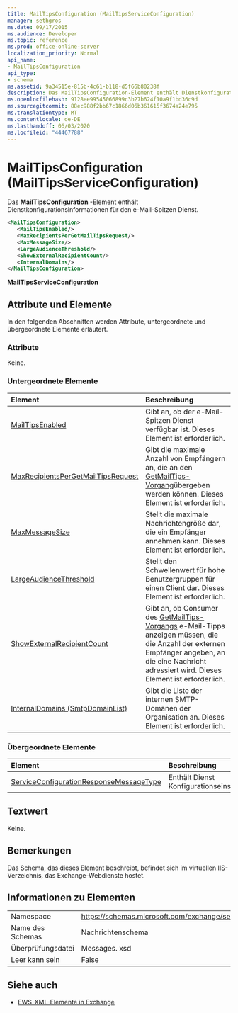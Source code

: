 ```yaml
---
title: MailTipsConfiguration (MailTipsServiceConfiguration)
manager: sethgros
ms.date: 09/17/2015
ms.audience: Developer
ms.topic: reference
ms.prod: office-online-server
localization_priority: Normal
api_name:
- MailTipsConfiguration
api_type:
- schema
ms.assetid: 9a34515e-815b-4c61-b118-d5f66b80238f
description: Das MailTipsConfiguration-Element enthält Dienstkonfigurationsinformationen für den e-Mail-Spitzen Dienst.
ms.openlocfilehash: 9128ee99545066899c3b27b624f10a9f1bd36c9d
ms.sourcegitcommit: 88ec988f2bb67c1866d06b361615f3674a24e795
ms.translationtype: MT
ms.contentlocale: de-DE
ms.lasthandoff: 06/03/2020
ms.locfileid: "44467788"
---
```

# <a name="mailtipsconfiguration-mailtipsserviceconfiguration"></a>MailTipsConfiguration (MailTipsServiceConfiguration)

Das **MailTipsConfiguration** -Element enthält Dienstkonfigurationsinformationen für den e-Mail-Spitzen Dienst. 
  
```XML
<MailTipsConfiguration>
   <MailTipsEnabled/>
   <MaxRecipientsPerGetMailTipsRequest/>
   <MaxMessageSize/>
   <LargeAudienceThreshold/>
   <ShowExternalRecipientCount/>
   <InternalDomains/>
</MailTipsConfiguration>
```

 **MailTipsServiceConfiguration**
## <a name="attributes-and-elements"></a>Attribute und Elemente

In den folgenden Abschnitten werden Attribute, untergeordnete und übergeordnete Elemente erläutert.
  
### <a name="attributes"></a>Attribute

Keine.
  
### <a name="child-elements"></a>Untergeordnete Elemente

|**Element**|**Beschreibung**|
|:-----|:-----|
|[MailTipsEnabled](mailtipsenabled.md) <br/> |Gibt an, ob der e-Mail-Spitzen Dienst verfügbar ist. Dieses Element ist erforderlich.  <br/> |
|[MaxRecipientsPerGetMailTipsRequest](maxrecipientspergetmailtipsrequest.md) <br/> |Gibt die maximale Anzahl von Empfängern an, die an den [GetMailTips-Vorgang](getmailtips-operation.md)übergeben werden können. Dieses Element ist erforderlich.  <br/> |
|[MaxMessageSize](maxmessagesize.md) <br/> |Stellt die maximale Nachrichtengröße dar, die ein Empfänger annehmen kann. Dieses Element ist erforderlich.  <br/> |
|[LargeAudienceThreshold](largeaudiencethreshold.md) <br/> |Stellt den Schwellenwert für hohe Benutzergruppen für einen Client dar. Dieses Element ist erforderlich.  <br/> |
|[ShowExternalRecipientCount](showexternalrecipientcount.md) <br/> |Gibt an, ob Consumer des [GetMailTips-Vorgangs](getmailtips-operation.md) e-Mail-Tipps anzeigen müssen, die die Anzahl der externen Empfänger angeben, an die eine Nachricht adressiert wird. Dieses Element ist erforderlich.  <br/> |
|[InternalDomains (SmtpDomainList)](internaldomains-smtpdomainlist.md) <br/> |Gibt die Liste der internen SMTP-Domänen der Organisation an. Dieses Element ist erforderlich.  <br/> |
   
### <a name="parent-elements"></a>Übergeordnete Elemente

|**Element**|**Beschreibung**|
|:-----|:-----|
|[ServiceConfigurationResponseMessageType](serviceconfigurationresponsemessagetype.md) <br/> |Enthält Dienst Konfigurationseinstellungen.  <br/> |
   
## <a name="text-value"></a>Textwert

Keine.
  
## <a name="remarks"></a>Bemerkungen

Das Schema, das dieses Element beschreibt, befindet sich im virtuellen IIS-Verzeichnis, das Exchange-Webdienste hostet.
  
## <a name="element-information"></a>Informationen zu Elementen

|||
|:-----|:-----|
|Namespace  <br/> |https://schemas.microsoft.com/exchange/services/2006/messages  <br/> |
|Name des Schemas  <br/> |Nachrichtenschema  <br/> |
|Überprüfungsdatei  <br/> |Messages. xsd  <br/> |
|Leer kann sein  <br/> |False  <br/> |
   
## <a name="see-also"></a>Siehe auch



- [EWS-XML-Elemente in Exchange](ews-xml-elements-in-exchange.md)

